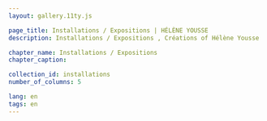 ```yaml
---
layout: gallery.11ty.js

page_title: Installations / Expositions | HÉLÈNE YOUSSE
description: Installations / Expositions , Créations of Hélène Yousse .

chapter_name: Installations / Expositions
chapter_caption: 

collection_id: installations
number_of_columns: 5

lang: en
tags: en
---
```



